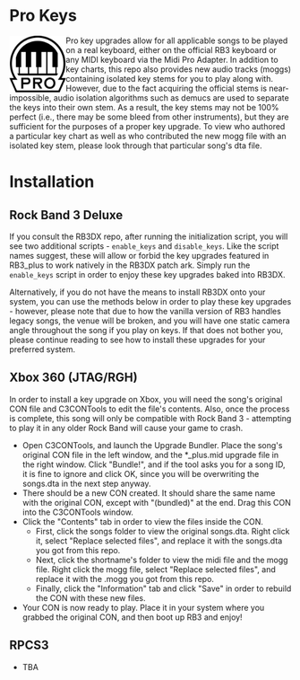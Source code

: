 # Pro Keys
<img src="../readme_assets/prokeys.png" width="20%" height="20%" align="left"> Pro key upgrades allow for all applicable songs to be played on a real keyboard, either on the official RB3 keyboard or any MIDI keyboard via the Midi Pro Adapter. In addition to key charts, this repo also provides new audio tracks (moggs) containing isolated key stems for you to play along with. However, due to the fact acquiring the official stems is near-impossible, audio isolation algorithms such as demucs are used to separate the keys into their own stem. As a result, the key stems may not be 100% perfect (i.e., there may be some bleed from other instruments), but they are sufficient for the purposes of a proper key upgrade. To view who authored a particular key chart as well as who contributed the new mogg file with an isolated key stem, please look through that particular song's dta file.

# Installation

## Rock Band 3 Deluxe
If you consult the RB3DX repo, after running the initialization script, you will see two additional scripts - ```enable_keys``` and ```disable_keys```. Like the script names suggest, these will allow or forbid the key upgrades featured in RB3_plus to work natively in the RB3DX patch ark. Simply run the ```enable_keys``` script in order to enjoy these key upgrades baked into RB3DX.

Alternatively, if you do not have the means to install RB3DX onto your system, you can use the methods below in order to play these key upgrades - however, please note that due to how the vanilla version of RB3 handles legacy songs, the venue will be broken, and you will have one static camera angle throughout the song if you play on keys. If that does not bother you, please continue reading to see how to install these upgrades for your preferred system.

## Xbox 360 (JTAG/RGH)
In order to install a key upgrade on Xbox, you will need the song's original CON file and C3CONTools to edit the file's contents. Also, once the process is complete, this song will only be compatible with Rock Band 3 - attempting to play it in any older Rock Band will cause your game to crash.
- Open C3CONTools, and launch the Upgrade Bundler. Place the song's original CON file in the left window, and the *_plus.mid upgrade file in the right window. Click "Bundle!", and if the tool asks you for a song ID, it is fine to ignore and click OK, since you will be overwriting the songs.dta in the next step anyway.
- There should be a new CON created. It should share the same name with the original CON, except with "(bundled)" at the end. Drag this CON into the C3CONTools window.
- Click the "Contents" tab in order to view the files inside the CON. 
  - First, click the songs folder to view the original songs.dta. Right click it, select "Replace selected files", and replace it with the songs.dta you got from this repo.
  - Next, click the shortname's folder to view the midi file and the mogg file. Right click the mogg file, select "Replace selected files", and replace it with the .mogg you got from this repo.
  - Finally, click the "Information" tab and click "Save" in order to rebuild the CON with these new files.
- Your CON is now ready to play. Place it in your system where you grabbed the original CON, and then boot up RB3 and enjoy!

## RPCS3
- TBA
